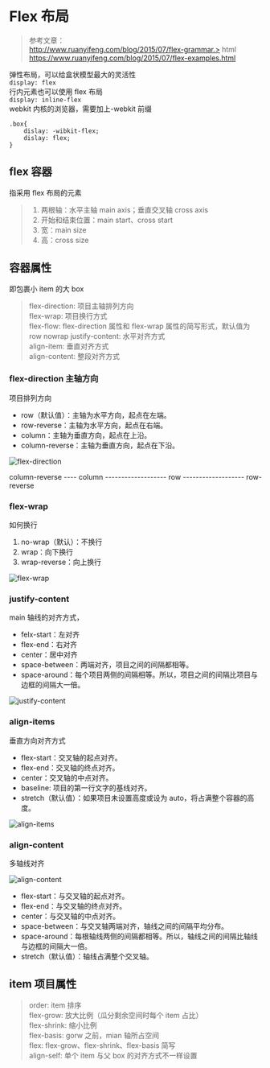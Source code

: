 # Flex 布局

> 参考文章：  
> http://www.ruanyifeng.com/blog/2015/07/flex-grammar.> html  
> https://www.ruanyifeng.com/blog/2015/07/flex-examples.html

弹性布局，可以给盒状模型最大的灵活性  
`display: flex`  
行内元素也可以使用 flex 布局  
`display: inline-flex`  
webkit 内核的浏览器，需要加上-webkit 前缀

```
.box{
    dislay: -wibkit-flex;
    dislay: flex;
}
```

## flex 容器

指采用 flex 布局的元素

> 1. 两根轴：水平主轴 main axis；垂直交叉轴 cross axis
> 2. 开始和结束位置：main start、cross start
> 3. 宽：main size
> 4. 高：cross size

## 容器属性

即包裹小 item 的大 box

> flex-direction: 项目主轴排列方向  
> flex-wrap: 项目换行方式  
> flex-flow: flex-direction 属性和 flex-wrap 属性的简写形式，默认值为 row nowrap
> justify-content: 水平对齐方式  
> align-item: 垂直对齐方式  
> align-content: 整段对齐方式

### flex-direction 主轴方向

项目排列方向

-   row（默认值）：主轴为水平方向，起点在左端。
-   row-reverse：主轴为水平方向，起点在右端。
-   column：主轴为垂直方向，起点在上沿。
-   column-reverse：主轴为垂直方向，起点在下沿。

![flex-direction](../../img/felx/flex1.png)

column-reverse ---- column ------------------- row ------------------- row-reverse

### flex-wrap

如何换行

1. no-wrap（默认）：不换行
2. wrap：向下换行
3. wrap-reverse：向上换行

![flex-wrap](../../img//felx/flex2.png)

### justify-content

main 轴线的对齐方式，

-   felx-start：左对齐
-   flex-end：右对齐
-   center：居中对齐
-   space-between：两端对齐，项目之间的间隔都相等。
-   space-around：每个项目两侧的间隔相等。所以，项目之间的间隔比项目与边框的间隔大一倍。

![justify-content](../../img/felx/flex3.png)

### align-items

垂直方向对齐方式

-   flex-start：交叉轴的起点对齐。
-   flex-end：交叉轴的终点对齐。
-   center：交叉轴的中点对齐。
-   baseline: 项目的第一行文字的基线对齐。
-   stretch（默认值）：如果项目未设置高度或设为 auto，将占满整个容器的高度。

![align-items](../../img/felx/flex4.png)

### align-content

多轴线对齐

![align-content](../../img/felx/flex5.png)

-   flex-start：与交叉轴的起点对齐。
-   flex-end：与交叉轴的终点对齐。
-   center：与交叉轴的中点对齐。
-   space-between：与交叉轴两端对齐，轴线之间的间隔平均分布。
-   space-around：每根轴线两侧的间隔都相等。所以，轴线之间的间隔比轴线与边框的间隔大一倍。
-   stretch（默认值）：轴线占满整个交叉轴。

## item 项目属性

> order: item 排序  
> flex-grow: 放大比例（瓜分剩余空间时每个 item 占比）  
> flex-shrink: 缩小比例  
> flex-basis: gorw 之前，mian 轴所占空间  
> flex: flex-grow、flex-shrink、flex-basis 简写  
> align-self: 单个 item 与父 box 的对齐方式不一样设置
